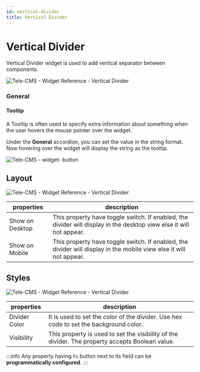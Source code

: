 ```yaml
---
id: vertical-divider
title: Vertical Divider
---
```

# Vertical Divider

Vertical Divider widget is used to add vertical separator between components.

<div style={{textAlign: 'center'}}>

![Tele-CMS - Widget Reference - Vertical Divider](/img/widgets/vertical-divider/vertical-divider.png)

</div>

### General

#### Tooltip

A Tooltip is often used to specify extra information about something when the user hovers the
mouse pointer over the widget.

Under the <b>General</b> accordion, you can set the value in the string format.
Now hovering over the widget will display the string as the tooltip.

<div style={{textAlign: 'center'}}>

![Tele-CMS - widget- button](/img/tooltip.png)

</div>

## Layout

<div style={{textAlign: 'center'}}>

![Tele-CMS - Widget Reference - Vertical Divider](/img/widgets/divider/layout1.png)

</div>

| properties      | description |
| ----------- | ----------- |
| Show on Desktop |  This property have toggle switch. If enabled, the divider will display in the desktop view else it will not appear. |
| Show on Mobile |  This property have toggle switch. If enabled, the divider will display in the mobile view else it will not appear. |

## Styles

<div style={{textAlign: 'center'}}>

![Tele-CMS - Widget Reference - Vertical Divider](/img/widgets/divider/styles1.png)

</div>

| properties      | description |
| ----------- | ----------- |
| Divider Color |  It is used to set the color of the divider. Use hex code to set the background color. |
| Visibility |  This property is used to set the visibility of the divider. The property accepts Boolean value. |

:::info
Any property having `Fx` button next to its field can be **programmatically configured**.
:::
